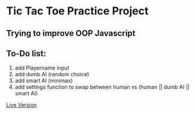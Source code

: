 Tic Tac Toe Practice Project
========

Trying to improve OOP Javascript
------------

## To-Do list:

1. add Playername input
2. add dumb AI (random choice)
3. add smart AI (minimax)
4. add settings function to swap between human vs (human || dumb AI || smart AI)


[Live Version](https://fiireball.github.io/TicTacToe/)